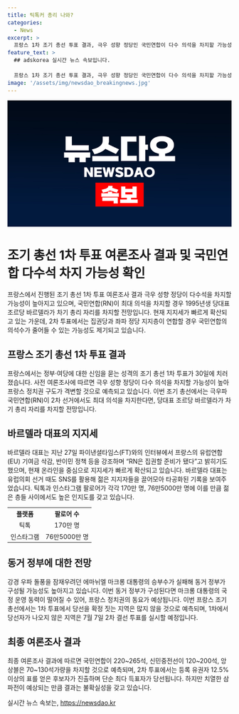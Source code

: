 ```yaml
---
title: 틱톡커 총리 나와? 
categories:
  - News
excerpt: >
  프랑스 1차 조기 총선 투표 결과, 극우 성향 정당인 국민연합이 다수 의석을 차지할 가능성이 높아졌다. 28세의 바르델라 대표가 총리 유력 후보로 떠올라 화제다. 프랑스 정치권이 격변할 전망이며, RN의 이번 선거에서의 성과에 따라 정권이 변경될 수 있다. 또한, 바르델라 대표의 SNS를 통한 젊은 지지층 확보와 2차 투표에서의 결과에 따라 동거 정부가 구성될 가능성도 제기되고 있다. 1차 투표 결과에 따라 2차 투표에서의 결과는 여전히 미지수이며, 집권당과 좌파 정당의 연합으로 RN의 의석수가 줄어들 가능성도 있다.
feature_text: >
  ## adskorea 실시간 뉴스 속보입니다.

  프랑스 1차 조기 총선 투표 결과, 극우 성향 정당인 국민연합이 다수 의석을 차지할 가능성이 높아졌다. 28세의 바르델라 대표가 총리 유력 후보로 떠올라 화제다. 프랑스 정치권이 격변할 전망이며, RN의 이번 선거에서의 성과에 따라 정권이 변경될 수 있다. 또한, 바르델라 대표의 SNS를 통한 젊은 지지층 확보와 2차 투표에서의 결과에 따라 동거 정부가 구성될 가능성도 제기되고 있다. 1차 투표 결과에 따라 2차 투표에서의 결과는 여전히 미지수이며, 집권당과 좌파 정당의 연합으로 RN의 의석수가 줄어들 가능성도 있다.
image: '/assets/img/newsdao_breakingnews.jpg'
---
```


<p><img src="/assets/img/newsdao_breakingnews.jpg" alt="adskorea 속보" /></p>

<h1 itemprop="headline">조기 총선 1차 투표 여론조사 결과 및 국민연합 다수석 차지 가능성 확인</h1>

<p data-ke-size="size16">프랑스에서 진행된 조기 총선 1차 투표 여론조사 결과 극우 성향 정당이 다수석을 차지할 가능성이 높아지고 있으며, 국민연합(RN)이 최대 의석을 차지할 경우 1995년생 당대표 조르당 바르델라가 차기 총리 자리를 차지할 전망입니다. 현재 지지세가 빠르게 확산되고 있는 가운데, 2차 투표에서는 집권당과 좌파 정당 지지층이 연합할 경우 국민연합의 의석수가 줄어들 수 있는 가능성도 제기되고 있습니다.</p>

<h2 data-ke-size="size26">프랑스 조기 총선 1차 투표 결과</h2>

<p data-ke-size="size16">프랑스에서는 정부·여당에 대한 신임을 묻는 성격의 조기 총선 1차 투표가 30일에 치러졌습니다. 사전 여론조사에 따르면 극우 성향 정당이 다수 의석을 차지할 가능성이 높아 프랑스 정치권 구도가 격변할 것으로 예측되고 있습니다. 이번 조기 총선에서는 극우파 국민연합(RN)이 2차 선거에서도 최대 의석을 차지한다면, 당대표 조르당 바르델라가 차기 총리 자리를 차지할 전망입니다.</p>

<h2 data-ke-size="size26">바르델라 대표의 지지세</h2>

<p data-ke-size="size16">바르델라 대표는 지난 27일 파이낸셜타임스(FT)와의 인터뷰에서 프랑스의 유럽연합(EU) 기여금 삭감, 반이민 정책 등을 강조하며 “RN은 집권할 준비가 됐다”고 밝히기도 했으며, 현재 온라인을 중심으로 지지세가 빠르게 확산되고 있습니다. 바르델라 대표는 유럽의회 선거 때도 SNS를 활용해 젊은 지지자들을 끌어모아 타공화된 기록을 보여주었습니다. 틱톡과 인스타그램 팔로어가 각각 170만 명, 76만5000만 명에 이를 만큼 젊은 층들 사이에서도 높은 인지도를 갖고 있습니다.</p>

<table>
  <tr>
    <th style="text-align: center;">플랫폼</th>
    <th style="text-align: center;">팔로어 수</th>
  </tr>
  <tr>
    <td style="text-align: center;">틱톡</td>
    <td style="text-align: center;">170만 명</td>
  </tr>
  <tr>
    <td style="text-align: center;">인스타그램</td>
    <td style="text-align: center;">76만5000만 명</td>
  </tr>
</table>

<h2 data-ke-size="size26">동거 정부에 대한 전망</h2>

<p data-ke-size="size16">강경 우파 돌풍을 잠재우려던 에마뉘엘 마크롱 대통령의 승부수가 실패해 동거 정부가 구성될 가능성도 높아지고 있습니다. 이번 동거 정부가 구성된다면 마크롱 대통령의 국정 운영 동력이 떨어질 수 있어, 프랑스 정치권의 동요가 예상됩니다. 이번 프랑스 조기 총선에서는 1차 투표에서 당선을 확정 짓는 지역은 많지 않을 것으로 예측되며, 1차에서 당선자가 나오지 않은 지역은 7월 7일 2차 결선 투표를 실시할 예정입니다.</p>

<h2 data-ke-size="size26">최종 여론조사 결과</h2>

<p data-ke-size="size16">최종 여론조사 결과에 따르면 국민연합이 220~265석, 신민중전선이 120~200석, 앙상블은 70~130석가량을 차지할 것으로 예측되며, 2차 투표에서는 등록 유권자 12.5% 이상의 표를 얻은 후보자가 진출하며 단순 최다 득표자가 당선됩니다. 하지만 치열한 삼파전이 예상되는 만큼 결과는 불확실성을 갖고 있습니다.</p>
실시간 뉴스 속보는, <a href="https://newsdao.kr" rel="dofollow">https://newsdao.kr</a>



